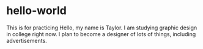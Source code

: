# hello-world
This is for practicing
Hello, my name is Taylor. I am studying graphic design in college right now. I plan to become a designer of lots of things, including advertisements.
